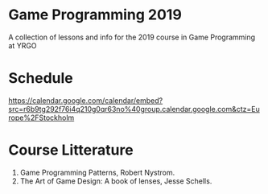 # Game Programming 2019
A collection of lessons and info for the 2019 course in Game Programming at YRGO

# Schedule
https://calendar.google.com/calendar/embed?src=r6b9tg292f76i4q210g0qr63no%40group.calendar.google.com&ctz=Europe%2FStockholm

# Course Litterature
1. Game Programming Patterns, Robert Nystrom.
2. The Art of Game Design: A book of lenses, Jesse Schells.
